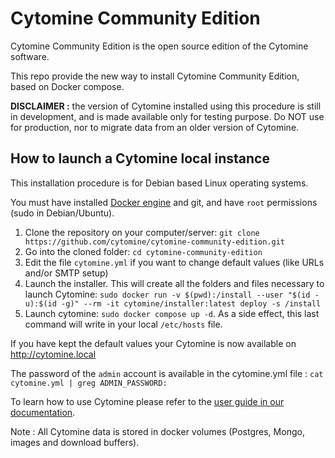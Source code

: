 # Cytomine Community Edition 

Cytomine Community Edition is the open source edition of the Cytomine software.

This repo provide the new way to install Cytomine Community Edition, based on Docker compose.

**DISCLAIMER :** the version of Cytomine installed using this procedure is still in development, and is made available only for testing purpose. Do NOT use for production, nor to migrate data from an older version of Cytomine.

## How to launch a Cytomine local instance

This installation procedure is for Debian based Linux operating systems. 

You must have installed [Docker engine](https://docs.docker.com/engine/install/) and git, and have `root` permissions (sudo in Debian/Ubuntu).

1. Clone the repository on your computer/server: `git clone https://github.com/cytomine/cytomine-community-edition.git`
2. Go into the cloned folder: `cd cytomine-community-edition`
3. Edit the file `cytomine.yml` if you want to change default values (like URLs and/or SMTP setup)
4. Launch the installer. This will create all the folders and files necessary to launch Cytomine: `sudo docker run -v $(pwd):/install --user "$(id -u):$(id -g)" --rm -it cytomine/installer:latest deploy -s /install`
5. Launch cytomine: `sudo docker compose up -d`. As a side effect, this last command will write in your local `/etc/hosts` file.

If you have kept the default values your Cytomine is now available on http://cytomine.local

The password of the `admin` account is available in the cytomine.yml file : `cat cytomine.yml | greg ADMIN_PASSWORD:`

To learn how to use Cytomine please refer to the [user guide in our documentation](https://doc.cytomine.org/user-guide/).

Note : All Cytomine data is stored in docker volumes (Postgres, Mongo, images and download buffers).
